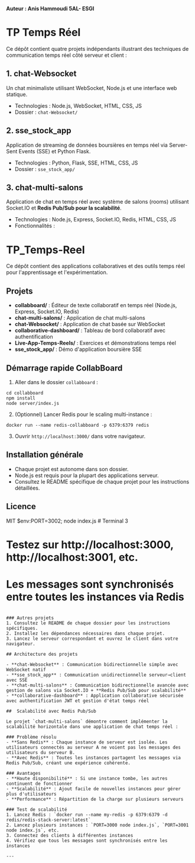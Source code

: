 **Auteur : Anis Hammoudi  5AL- ESGI**



# TP Temps Réel

Ce dépôt contient quatre projets indépendants illustrant des techniques de communication temps réel côté serveur et client :

## 1. chat-Websocket
Un chat minimaliste utilisant WebSocket, Node.js et une interface web statique.
- Technologies : Node.js, WebSocket, HTML, CSS, JS
- Dossier : `chat-Websocket/`

## 2. sse_stock_app
Application de streaming de données boursières en temps réel via Server-Sent Events (SSE) et Python Flask.
- Technologies : Python, Flask, SSE, HTML, CSS, JS
- Dossier : `sse_stock_app/`

## 3. chat-multi-salons
Application de chat en temps réel avec système de salons (rooms) utilisant Socket.IO et **Redis Pub/Sub pour la scalabilité**.
- Technologies : Node.js, Express, Socket.IO, Redis, HTML, CSS, JS
- Fonctionnalités :
# TP_Temps-Reel

Ce dépôt contient des applications collaboratives et des outils temps réel pour l'apprentissage et l'expérimentation.

## Projets

- **collabboard/** : Éditeur de texte collaboratif en temps réel (Node.js, Express, Socket.IO, Redis)
- **chat-multi-salons/** : Application de chat multi-salons
- **chat-Websocket/** : Application de chat basée sur WebSocket
- **collaborative-dashboard/** : Tableau de bord collaboratif avec authentification
- **Live-App-Temps-Reels/** : Exercices et démonstrations temps réel
- **sse_stock_app/** : Démo d'application boursière SSE

## Démarrage rapide CollabBoard

1. Aller dans le dossier `collabboard` :
  ```
  cd collabboard
  npm install
  node server/index.js
  ```
2. (Optionnel) Lancer Redis pour le scaling multi-instance :
  ```
  docker run --name redis-collabboard -p 6379:6379 redis
  ```
3. Ouvrir `http://localhost:3000/` dans votre navigateur.

## Installation générale

- Chaque projet est autonome dans son dossier.
- Node.js est requis pour la plupart des applications serveur.
- Consultez le README spécifique de chaque projet pour les instructions détaillées.

## Licence

MIT
$env:PORT=3002; node index.js  # Terminal 3

# Testez sur http://localhost:3000, http://localhost:3001, etc.
# Les messages sont synchronisés entre toutes les instances via Redis
```

### Autres projets
1. Consultez le README de chaque dossier pour les instructions spécifiques.
2. Installez les dépendances nécessaires dans chaque projet.
3. Lancez le serveur correspondant et ouvrez le client dans votre navigateur.

## Architecture des projets

- **chat-Websocket** : Communication bidirectionnelle simple avec WebSocket natif
- **sse_stock_app** : Communication unidirectionnelle serveur→client avec SSE
- **chat-multi-salons** : Communication bidirectionnelle avancée avec gestion de salons via Socket.IO + **Redis Pub/Sub pour scalabilité**
- **collaborative-dashboard** : Application collaborative sécurisée avec authentification JWT et gestion d'état temps réel

##  Scalabilité avec Redis Pub/Sub

Le projet `chat-multi-salons` démontre comment implémenter la scalabilité horizontale dans une application de chat temps réel :

### Problème résolu
- **Sans Redis** : Chaque instance de serveur est isolée. Les utilisateurs connectés au serveur A ne voient pas les messages des utilisateurs du serveur B.
- **Avec Redis** : Toutes les instances partagent les messages via Redis Pub/Sub, créant une expérience cohérente.

### Avantages
- **Haute disponibilité** : Si une instance tombe, les autres continuent de fonctionner
- **Scalabilité** : Ajout facile de nouvelles instances pour gérer plus d'utilisateurs
- **Performance** : Répartition de la charge sur plusieurs serveurs

### Test de scalabilité
1. Lancez Redis : `docker run --name my-redis -p 6379:6379 -d redis/redis-stack-server:latest`
2. Lancez plusieurs instances : `PORT=3000 node index.js`, `PORT=3001 node index.js`, etc.
3. Connectez des clients à différentes instances
4. Vérifiez que tous les messages sont synchronisés entre les instances

---



